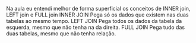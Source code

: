 Na aula eu entendi melhor de forma superficial os conceitos de INNER join, LEFT join e FULL join 
INNER JOIN
Pega só os dados que existem nas duas tabelas ao mesmo tempo.
LEFT JOIN
Pega todos os dados da tabela da esquerda, mesmo que não tenha na da direita.
FULL JOIN
Pega tudo das duas tabelas, mesmo que não tenha relação.
